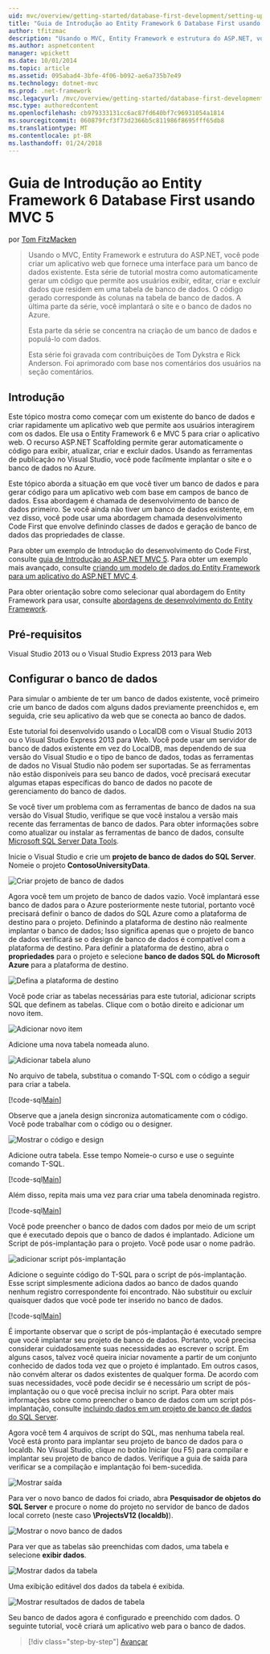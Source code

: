 ```yaml
---
uid: mvc/overview/getting-started/database-first-development/setting-up-database
title: "Guia de Introdução ao Entity Framework 6 Database First usando MVC 5 | Microsoft Docs"
author: tfitzmac
description: "Usando o MVC, Entity Framework e estrutura do ASP.NET, você pode criar um aplicativo web que fornece uma interface para um banco de dados existente. Este tutorial série..."
ms.author: aspnetcontent
manager: wpickett
ms.date: 10/01/2014
ms.topic: article
ms.assetid: 095abad4-3bfe-4f06-b092-ae6a735b7e49
ms.technology: dotnet-mvc
ms.prod: .net-framework
msc.legacyurl: /mvc/overview/getting-started/database-first-development/setting-up-database
msc.type: authoredcontent
ms.openlocfilehash: cb979333131cc6ac87fd640bf7c96931054a1814
ms.sourcegitcommit: 060879fcf3f73d2366b5c811986f8695fff65db8
ms.translationtype: MT
ms.contentlocale: pt-BR
ms.lasthandoff: 01/24/2018
---
```

<a name="getting-started-with-entity-framework-6-database-first-using-mvc-5"></a>Guia de Introdução ao Entity Framework 6 Database First usando MVC 5
====================
por [Tom FitzMacken](https://github.com/tfitzmac)

> Usando o MVC, Entity Framework e estrutura do ASP.NET, você pode criar um aplicativo web que fornece uma interface para um banco de dados existente. Esta série de tutorial mostra como automaticamente gerar um código que permite aos usuários exibir, editar, criar e excluir dados que residem em uma tabela de banco de dados. O código gerado corresponde às colunas na tabela de banco de dados. A última parte da série, você implantará o site e o banco de dados no Azure.
> 
> Esta parte da série se concentra na criação de um banco de dados e populá-lo com dados.
> 
> Esta série foi gravada com contribuições de Tom Dykstra e Rick Anderson. Foi aprimorado com base nos comentários dos usuários na seção comentários.


## <a name="introduction"></a>Introdução

Este tópico mostra como começar com um existente do banco de dados e criar rapidamente um aplicativo web que permite aos usuários interagirem com os dados. Ele usa o Entity Framework 6 e MVC 5 para criar o aplicativo web. O recurso ASP.NET Scaffolding permite gerar automaticamente o código para exibir, atualizar, criar e excluir dados. Usando as ferramentas de publicação no Visual Studio, você pode facilmente implantar o site e o banco de dados no Azure.

Este tópico aborda a situação em que você tiver um banco de dados e para gerar código para um aplicativo web com base em campos de banco de dados. Essa abordagem é chamada de desenvolvimento de banco de dados primeiro. Se você ainda não tiver um banco de dados existente, em vez disso, você pode usar uma abordagem chamada desenvolvimento Code First que envolve definindo classes de dados e geração de banco de dados das propriedades de classe.

Para obter um exemplo de Introdução do desenvolvimento do Code First, consulte [guia de Introdução ao ASP.NET MVC 5](../introduction/getting-started.md). Para obter um exemplo mais avançado, consulte [criando um modelo de dados do Entity Framework para um aplicativo do ASP.NET MVC 4](../getting-started-with-ef-using-mvc/creating-an-entity-framework-data-model-for-an-asp-net-mvc-application.md).

Para obter orientação sobre como selecionar qual abordagem do Entity Framework para usar, consulte [abordagens de desenvolvimento do Entity Framework](https://msdn.microsoft.com/library/ms178359.aspx#dbfmfcf).

## <a name="prerequisites"></a>Pré-requisitos

Visual Studio 2013 ou o Visual Studio Express 2013 para Web

## <a name="set-up-the-database"></a>Configurar o banco de dados

Para simular o ambiente de ter um banco de dados existente, você primeiro crie um banco de dados com alguns dados previamente preenchidos e, em seguida, crie seu aplicativo da web que se conecta ao banco de dados.

Este tutorial foi desenvolvido usando o LocalDB com o Visual Studio 2013 ou o Visual Studio Express 2013 para Web. Você pode usar um servidor de banco de dados existente em vez do LocalDB, mas dependendo de sua versão do Visual Studio e o tipo de banco de dados, todas as ferramentas de dados no Visual Studio não podem ser suportadas. Se as ferramentas não estão disponíveis para seu banco de dados, você precisará executar algumas etapas específicas do banco de dados no pacote de gerenciamento do banco de dados.

Se você tiver um problema com as ferramentas de banco de dados na sua versão do Visual Studio, verifique se que você instalou a versão mais recente das ferramentas de banco de dados. Para obter informações sobre como atualizar ou instalar as ferramentas de banco de dados, consulte [Microsoft SQL Server Data Tools](https://msdn.microsoft.com/data/hh297027).

Inicie o Visual Studio e crie um **projeto de banco de dados do SQL Server**. Nomeie o projeto **ContosoUniversityData**.

![Criar projeto de banco de dados](setting-up-database/_static/image1.png)

Agora você tem um projeto de banco de dados vazio. Você implantará esse banco de dados para o Azure posteriormente neste tutorial, portanto você precisará definir o banco de dados do SQL Azure como a plataforma de destino para o projeto. Definindo a plataforma de destino não realmente implantar o banco de dados; Isso significa apenas que o projeto de banco de dados verificará se o design de banco de dados é compatível com a plataforma de destino. Para definir a plataforma de destino, abra o **propriedades** para o projeto e selecione **banco de dados SQL do Microsoft Azure** para a plataforma de destino.

![Defina a plataforma de destino](setting-up-database/_static/image2.png)

Você pode criar as tabelas necessárias para este tutorial, adicionar scripts SQL que definem as tabelas. Clique com o botão direito e adicionar um novo item.

![Adicionar novo item](setting-up-database/_static/image3.png)

Adicione uma nova tabela nomeada aluno.

![Adicionar tabela aluno](setting-up-database/_static/image4.png)

No arquivo de tabela, substitua o comando T-SQL com o código a seguir para criar a tabela.

[!code-sql[Main](setting-up-database/samples/sample1.sql)]

Observe que a janela design sincroniza automaticamente com o código. Você pode trabalhar com o código ou o designer.

![Mostrar o código e design](setting-up-database/_static/image5.png)

Adicione outra tabela. Esse tempo Nomeie-o curso e use o seguinte comando T-SQL.

[!code-sql[Main](setting-up-database/samples/sample2.sql)]

Além disso, repita mais uma vez para criar uma tabela denominada registro.

[!code-sql[Main](setting-up-database/samples/sample3.sql)]

Você pode preencher o banco de dados com dados por meio de um script que é executado depois que o banco de dados é implantado. Adicione um Script de pós-implantação para o projeto. Você pode usar o nome padrão.

![adicionar script pós-implantação](setting-up-database/_static/image6.png)

Adicione o seguinte código do T-SQL para o script de pós-implantação. Esse script simplesmente adiciona dados ao banco de dados quando nenhum registro correspondente foi encontrado. Não substituir ou excluir quaisquer dados que você pode ter inserido no banco de dados.

[!code-sql[Main](setting-up-database/samples/sample4.sql)]

É importante observar que o script de pós-implantação é executado sempre que você implantar seu projeto de banco de dados. Portanto, você precisa considerar cuidadosamente suas necessidades ao escrever o script. Em alguns casos, talvez você queira iniciar novamente a partir de um conjunto conhecido de dados toda vez que o projeto é implantado. Em outros casos, não convém alterar os dados existentes de qualquer forma. De acordo com suas necessidades, você pode decidir se é necessário um script de pós-implantação ou o que você precisa incluir no script. Para obter mais informações sobre como preencher o banco de dados com um script pós-implantação, consulte [incluindo dados em um projeto de banco de dados do SQL Server](https://blogs.msdn.com/b/ssdt/archive/2012/02/02/including-data-in-an-sql-server-database-project.aspx).

Agora você tem 4 arquivos de script do SQL, mas nenhuma tabela real. Você está pronto para implantar seu projeto de banco de dados para o localdb. No Visual Studio, clique no botão Iniciar (ou F5) para compilar e implantar seu projeto de banco de dados. Verifique a guia de saída para verificar se a compilação e implantação foi bem-sucedida.

![Mostrar saída](setting-up-database/_static/image7.png)

Para ver o novo banco de dados foi criado, abra **Pesquisador de objetos do SQL Server** e procure o nome do projeto no servidor de banco de dados local correto (neste caso **\ProjectsV12 (localdb)**).

![Mostrar o novo banco de dados](setting-up-database/_static/image8.png)

Para ver que as tabelas são preenchidas com dados, uma tabela e selecione **exibir dados**.

![Mostrar dados da tabela](setting-up-database/_static/image9.png)

Uma exibição editável dos dados da tabela é exibida.

![Mostrar resultados de dados de tabela](setting-up-database/_static/image10.png)

Seu banco de dados agora é configurado e preenchido com dados. O seguinte tutorial, você criará um aplicativo web para o banco de dados.

>[!div class="step-by-step"]
[Avançar](creating-the-web-application.md)
